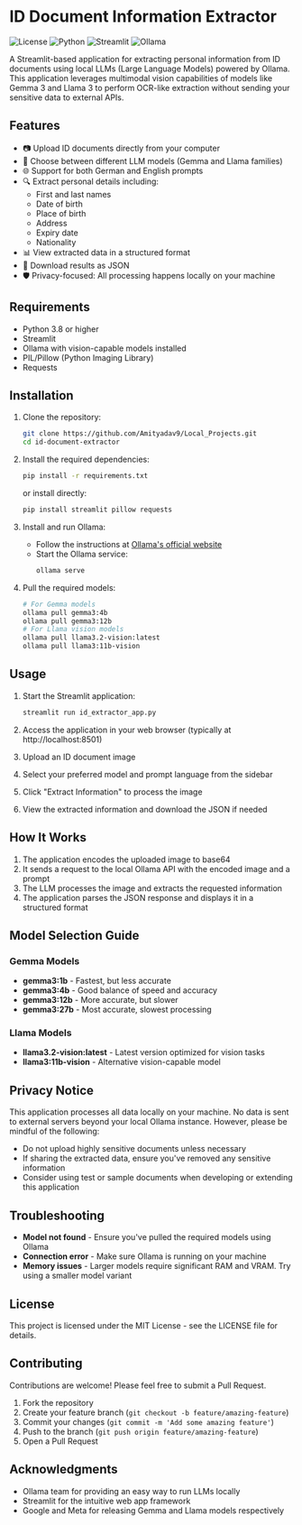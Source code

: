 
# ID Document Information Extractor

![License](https://img.shields.io/badge/license-MIT-blue.svg)
![Python](https://img.shields.io/badge/python-3.8%2B-blue)
![Streamlit](https://img.shields.io/badge/streamlit-1.20%2B-red)
![Ollama](https://img.shields.io/badge/ollama-0.1.0%2B-green)

A Streamlit-based application for extracting personal information from ID documents using local LLMs (Large Language Models) powered by Ollama. This application leverages multimodal vision capabilities of models like Gemma 3 and Llama 3 to perform OCR-like extraction without sending your sensitive data to external APIs.


## Features

- 📷 Upload ID documents directly from your computer
- 🔄 Choose between different LLM models (Gemma and Llama families)
- 🌐 Support for both German and English prompts
- 🔍 Extract personal details including:
  - First and last names
  - Date of birth
  - Place of birth
  - Address
  - Expiry date
  - Nationality
- 📊 View extracted data in a structured format
- 💾 Download results as JSON
- 🛡️ Privacy-focused: All processing happens locally on your machine

## Requirements

- Python 3.8 or higher
- Streamlit
- Ollama with vision-capable models installed
- PIL/Pillow (Python Imaging Library)
- Requests

## Installation

1. Clone the repository:
   ```bash
   git clone https://github.com/Amityadav9/Local_Projects.git
   cd id-document-extractor
   ```

2. Install the required dependencies:
   ```bash
   pip install -r requirements.txt
   ```
   or install directly:
   ```bash
   pip install streamlit pillow requests
   ```

3. Install and run Ollama:
   - Follow the instructions at [Ollama's official website](https://ollama.com/download)
   - Start the Ollama service:
     ```bash
     ollama serve
     ```

4. Pull the required models:
   ```bash
   # For Gemma models
   ollama pull gemma3:4b
   ollama pull gemma3:12b
   # For Llama vision models
   ollama pull llama3.2-vision:latest
   ollama pull llama3:11b-vision
   ```

## Usage

1. Start the Streamlit application:
   ```bash
   streamlit run id_extractor_app.py
   ```

2. Access the application in your web browser (typically at http://localhost:8501)

3. Upload an ID document image

4. Select your preferred model and prompt language from the sidebar

5. Click "Extract Information" to process the image

6. View the extracted information and download the JSON if needed

## How It Works

1. The application encodes the uploaded image to base64
2. It sends a request to the local Ollama API with the encoded image and a prompt
3. The LLM processes the image and extracts the requested information
4. The application parses the JSON response and displays it in a structured format

## Model Selection Guide

### Gemma Models
- **gemma3:1b** - Fastest, but less accurate
- **gemma3:4b** - Good balance of speed and accuracy
- **gemma3:12b** - More accurate, but slower
- **gemma3:27b** - Most accurate, slowest processing

### Llama Models
- **llama3.2-vision:latest** - Latest version optimized for vision tasks
- **llama3:11b-vision** - Alternative vision-capable model

## Privacy Notice

This application processes all data locally on your machine. No data is sent to external servers beyond your local Ollama instance. However, please be mindful of the following:

- Do not upload highly sensitive documents unless necessary
- If sharing the extracted data, ensure you've removed any sensitive information
- Consider using test or sample documents when developing or extending this application

## Troubleshooting

- **Model not found** - Ensure you've pulled the required models using Ollama
- **Connection error** - Make sure Ollama is running on your machine
- **Memory issues** - Larger models require significant RAM and VRAM. Try using a smaller model variant

## License

This project is licensed under the MIT License - see the LICENSE file for details.

## Contributing

Contributions are welcome! Please feel free to submit a Pull Request.

1. Fork the repository
2. Create your feature branch (`git checkout -b feature/amazing-feature`)
3. Commit your changes (`git commit -m 'Add some amazing feature'`)
4. Push to the branch (`git push origin feature/amazing-feature`)
5. Open a Pull Request

## Acknowledgments

- Ollama team for providing an easy way to run LLMs locally
- Streamlit for the intuitive web app framework
- Google and Meta for releasing Gemma and Llama models respectively

